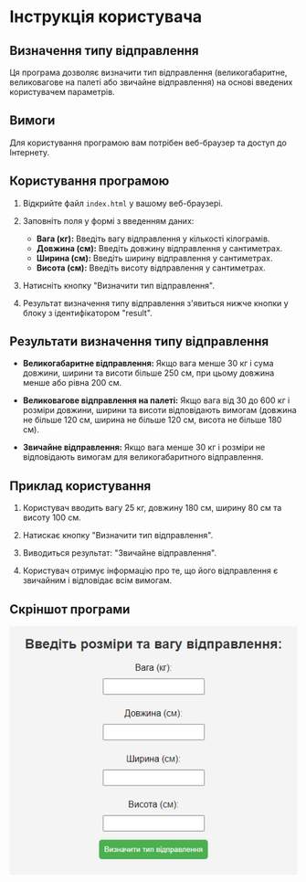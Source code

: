 # Інструкція користувача

## Визначення типу відправлення

Ця програма дозволяє визначити тип відправлення (великогабаритне, великовагове на палеті або звичайне відправлення) на основі введених користувачем параметрів.

## Вимоги

Для користування програмою вам потрібен веб-браузер та доступ до Інтернету.

## Користування програмою

1. Відкрийте файл `index.html` у вашому веб-браузері.

2. Заповніть поля у формі з введенням даних:
   - **Вага (кг):** Введіть вагу відправлення у кількості кілограмів.
   - **Довжина (см):** Введіть довжину відправлення у сантиметрах.
   - **Ширина (см):** Введіть ширину відправлення у сантиметрах.
   - **Висота (см):** Введіть висоту відправлення у сантиметрах.

3. Натисніть кнопку "Визначити тип відправлення".

4. Результат визначення типу відправлення з'явиться нижче кнопки у блоку з ідентифікатором "result".

## Результати визначення типу відправлення

- **Великогабаритне відправлення:** Якщо вага менше 30 кг і сума довжини, ширини та висоти більше 250 см, при цьому довжина менше або рівна 200 см.

- **Великовагове відправлення на палеті:** Якщо вага від 30 до 600 кг і розміри довжини, ширини та висоти відповідають вимогам (довжина не більше 120 см, ширина не більше 120 см, висота не більше 180 см).

- **Звичайне відправлення:** Якщо вага менше 30 кг і розміри не відповідають вимогам для великогабаритного відправлення.

## Приклад користування

1. Користувач вводить вагу 25 кг, довжину 180 см, ширину 80 см та висоту 100 см.

2. Натискає кнопку "Визначити тип відправлення".

3. Виводиться результат: "Звичайне відправлення".

4. Користувач отримує інформацію про те, що його відправлення є звичайним і відповідає всім вимогам.

## Скріншот програми
![Опис зображення](/ScreenshotUkrPost.png)
